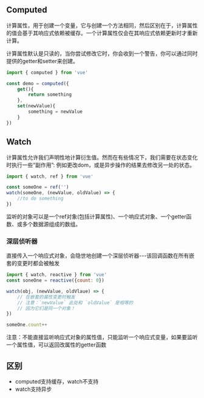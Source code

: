 ## Computed

计算属性，用于创建一个变量，它与创建一个方法相同，然后区别在于，计算属性的值会基于其响应式依赖被缓存。一个计算属性仅会在其响应式依赖更新时才重新计算。

计算属性默认是只读的，当你尝试修改它时，你会收到一个警告，你可以通过同时提供的getter和setter来创建。

```js
import { computed } from 'vue'

const demo = computed({
	get(){
		return something
	},
	set(newValue){
		something = newValue
	}
})
```

## Watch

计算属性允许我们声明性地计算衍生值。然而在有些情况下，我们需要在状态变化时执行一些“副作用”: 例如更改dom，或是异步操作的结果去修改另一处的状态。

```js
import { watch, ref } from 'vue'

const someOne = ref('')
watch(someOne, (newValue, oldValue) => {
	//to do something
})
```

监听的对象可以是一个ref对象(包括计算属性)、一个响应式对象、一个getter函数、或多个数据源组成的数组。

### 深层侦听器

直接传入一个响应式对象，会隐世地创建一个深层侦听器---该回调函数在所有嵌套的变更时都会被触发

```js
import { watch, reactive } from 'vue'
const soneOne = reactive({count: 0})

watch(obj, (newValue, oldVlaue) => {
	// 在嵌套的属性变更时触发 
	// 注意：`newValue` 此处和 `oldValue` 是相等的 
	// 因为它们是同一个对象！
})

someOne.count++
```


注意：不能直接监听响应式对象的属性值，只能监听一个响应式变量，如果要监听一个属性值，可以返回改属性的getter函数

## 区别

- computed支持缓存，watch不支持
- watch支持异步
